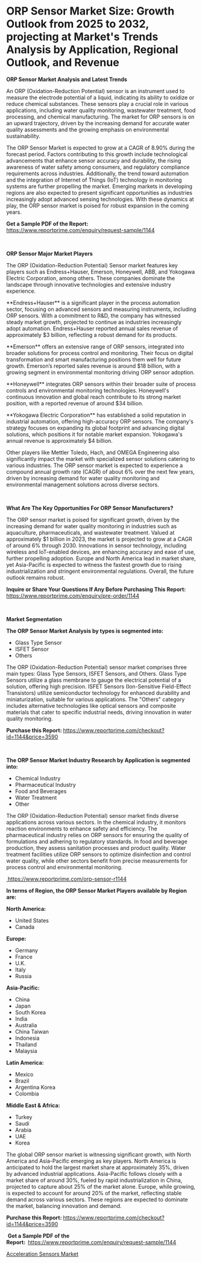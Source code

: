 <p><h1>ORP Sensor Market Size: Growth Outlook from 2025 to 2032, projecting at Market's Trends Analysis by Application, Regional Outlook, and Revenue</h1></p><p><strong>ORP Sensor Market Analysis and Latest Trends</strong></p>
<p><p>An ORP (Oxidation-Reduction Potential) sensor is an instrument used to measure the electrode potential of a liquid, indicating its ability to oxidize or reduce chemical substances. These sensors play a crucial role in various applications, including water quality monitoring, wastewater treatment, food processing, and chemical manufacturing. The market for ORP sensors is on an upward trajectory, driven by the increasing demand for accurate water quality assessments and the growing emphasis on environmental sustainability.</p><p>The ORP Sensor Market is expected to grow at a CAGR of 8.90% during the forecast period. Factors contributing to this growth include technological advancements that enhance sensor accuracy and durability, the rising awareness of water safety among consumers, and regulatory compliance requirements across industries. Additionally, the trend toward automation and the integration of Internet of Things (IoT) technology in monitoring systems are further propelling the market. Emerging markets in developing regions are also expected to present significant opportunities as industries increasingly adopt advanced sensing technologies. With these dynamics at play, the ORP sensor market is poised for robust expansion in the coming years.</p></p>
<p><strong>Get a Sample PDF of the Report:&nbsp;</strong> <a href="https://www.reportprime.com/enquiry/request-sample/1144?utm_campaign=2887&utm_medium=2&utm_source=Github&utm_content=ia&utm_term=18032025&utm_id=orp-sensor">https://www.reportprime.com/enquiry/request-sample/1144</a></p>
<p>&nbsp;</p>
<p><strong>ORP Sensor Major Market Players</strong></p>
<p><p>The ORP (Oxidation-Reduction Potential) Sensor market features key players such as Endress+Hauser, Emerson, Honeywell, ABB, and Yokogawa Electric Corporation, among others. These companies dominate the landscape through innovative technologies and extensive industry experience.</p><p>**Endress+Hauser** is a significant player in the process automation sector, focusing on advanced sensors and measuring instruments, including ORP sensors. With a commitment to R&D, the company has witnessed steady market growth, projected to continue as industries increasingly adopt automation. Endress+Hauser reported annual sales revenue of approximately $3 billion, reflecting a robust demand for its products.</p><p>**Emerson** offers an extensive range of ORP sensors, integrated into broader solutions for process control and monitoring. Their focus on digital transformation and smart manufacturing positions them well for future growth. Emerson’s reported sales revenue is around $18 billion, with a growing segment in environmental monitoring driving ORP sensor adoption.</p><p>**Honeywell** integrates ORP sensors within their broader suite of process controls and environmental monitoring technologies. Honeywell's continuous innovation and global reach contribute to its strong market position, with a reported revenue of around $34 billion.</p><p>**Yokogawa Electric Corporation** has established a solid reputation in industrial automation, offering high-accuracy ORP sensors. The company's strategy focuses on expanding its global footprint and advancing digital solutions, which positions it for notable market expansion. Yokogawa's annual revenue is approximately $4 billion.</p><p>Other players like Mettler Toledo, Hach, and OMEGA Engineering also significantly impact the market with specialized sensor solutions catering to various industries. The ORP sensor market is expected to experience a compound annual growth rate (CAGR) of about 6% over the next few years, driven by increasing demand for water quality monitoring and environmental management solutions across diverse sectors.</p></p>
<p>&nbsp;</p>
<p><strong>What Are The Key Opportunities For ORP Sensor Manufacturers?</strong></p>
<p><p>The ORP sensor market is poised for significant growth, driven by the increasing demand for water quality monitoring in industries such as aquaculture, pharmaceuticals, and wastewater treatment. Valued at approximately $1 billion in 2023, the market is projected to grow at a CAGR of around 6% through 2030. Innovations in sensor technology, including wireless and IoT-enabled devices, are enhancing accuracy and ease of use, further propelling adoption. Europe and North America lead in market share, yet Asia-Pacific is expected to witness the fastest growth due to rising industrialization and stringent environmental regulations. Overall, the future outlook remains robust.</p></p>
<p><strong>Inquire or Share Your Questions If Any Before Purchasing This Report:</strong> <a href="https://www.reportprime.com/enquiry/pre-order/1144?utm_campaign=2887&utm_medium=2&utm_source=Github&utm_content=ia&utm_term=18032025&utm_id=orp-sensor">https://www.reportprime.com/enquiry/pre-order/1144</a></p>
<p>&nbsp;</p>
<p><strong>Market Segmentation</strong></p>
<p><strong>The ORP Sensor Market Analysis by types is segmented into:</strong></p>
<p><ul><li>Glass Type Sensor</li><li>ISFET Sensor</li><li>Others</li></ul></p>
<p><p>The ORP (Oxidation-Reduction Potential) sensor market comprises three main types: Glass Type Sensors, ISFET Sensors, and Others. Glass Type Sensors utilize a glass membrane to gauge the electrical potential of a solution, offering high precision. ISFET Sensors (Ion-Sensitive Field-Effect Transistors) utilize semiconductor technology for enhanced durability and miniaturization, suitable for various applications. The "Others" category includes alternative technologies like optical sensors and composite materials that cater to specific industrial needs, driving innovation in water quality monitoring.</p></p>
<p><strong>Purchase this Report:&nbsp;</strong><a href="https://www.reportprime.com/checkout?id=1144&price=3590&utm_campaign=2887&utm_medium=2&utm_source=Github&utm_content=ia&utm_term=18032025&utm_id=orp-sensor">https://www.reportprime.com/checkout?id=1144&price=3590</a></p>
<p>&nbsp;</p>
<p><strong>The ORP Sensor Market Industry Research by Application is segmented into:</strong></p>
<p><ul><li>Chemical Industry</li><li>Pharmaceutical Industry</li><li>Food and Beverages</li><li>Water Treatment</li><li>Other</li></ul></p>
<p><p>The ORP (Oxidation-Reduction Potential) sensor market finds diverse applications across various sectors. In the chemical industry, it monitors reaction environments to enhance safety and efficiency. The pharmaceutical industry relies on ORP sensors for ensuring the quality of formulations and adhering to regulatory standards. In food and beverage production, they assess sanitation processes and product quality. Water treatment facilities utilize ORP sensors to optimize disinfection and control water quality, while other sectors benefit from precise measurements for process control and environmental monitoring.</p></p>
<p><a href="https://www.reportprime.com/orp-sensor-r1144?utm_campaign=2887&utm_medium=2&utm_source=Github&utm_content=ia&utm_term=18032025&utm_id=orp-sensor">&nbsp;https://www.reportprime.com/orp-sensor-r1144</a></p>
<p><strong>In terms of Region, the ORP Sensor Market Players available by Region are:</strong></p>
<p>
    <p> <strong> North America: </strong>
        <ul>
            <li>United States</li>
            <li>Canada</li>
        </ul>
        </p> 
    <p> <strong> Europe: </strong>
        <ul>
            <li>Germany</li>
            <li>France</li>
            <li>U.K.</li>
            <li>Italy</li>
            <li>Russia</li>
        </ul>
        </p> 
    <p> <strong> Asia-Pacific: </strong>
        <ul>
            <li>China</li>
            <li>Japan</li>
            <li>South Korea</li>
            <li>India</li>
            <li>Australia</li>
            <li>China Taiwan</li>
            <li>Indonesia</li>
            <li>Thailand</li>
            <li>Malaysia</li>
        </ul>
        </p> 
    <p> <strong> Latin America: </strong>
        <ul>
            <li>Mexico</li>
            <li>Brazil</li>
            <li>Argentina Korea</li>
            <li>Colombia</li>
        </ul>
        </p> 
    <p> <strong> Middle East & Africa: </strong>
        <ul>
            <li>Turkey</li>
            <li>Saudi</li>
            <li>Arabia</li>
            <li>UAE</li>
            <li>Korea</li>
        </ul>
    </p>
    </p>
<p><p>The global ORP sensor market is witnessing significant growth, with North America and Asia-Pacific emerging as key players. North America is anticipated to hold the largest market share at approximately 35%, driven by advanced industrial applications. Asia-Pacific follows closely with a market share of around 30%, fueled by rapid industrialization in China, projected to capture about 25% of the market alone. Europe, while growing, is expected to account for around 20% of the market, reflecting stable demand across various sectors. These regions are expected to dominate the market, balancing innovation and demand.</p></p>
<p><strong>Purchase this Report: </strong><a href="https://www.reportprime.com/checkout?id=1144&price=3590&utm_campaign=2887&utm_medium=2&utm_source=Github&utm_content=ia&utm_term=18032025&utm_id=orp-sensor">https://www.reportprime.com/checkout?id=1144&price=3590</a></p>
<p>&nbsp;<strong>Get a Sample PDF of the Report:&nbsp;&nbsp;</strong><a href="https://www.reportprime.com/enquiry/request-sample/1144?utm_campaign=2887&utm_medium=2&utm_source=Github&utm_content=ia&utm_term=18032025&utm_id=orp-sensor">https://www.reportprime.com/enquiry/request-sample/1144</a></p>
<p><strong></strong></p>
<p><p><a href="https://github.com/lisaeichler20775/Market-Research-Report-List-1/blob/main/acceleration-sensors-market.md?utm_campaign=2887&utm_medium=2&utm_source=Github&utm_content=ia&utm_term=18032025&utm_id=orp-sensor">Acceleration Sensors Market</a></p></p>
